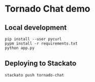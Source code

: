 # Tornado Chat demo

## Local development

    pip install --user pycurl
    pypm install -r requirements.txt
    python app.py

## Deploying to Stackato

    stackato push tornado-chat
